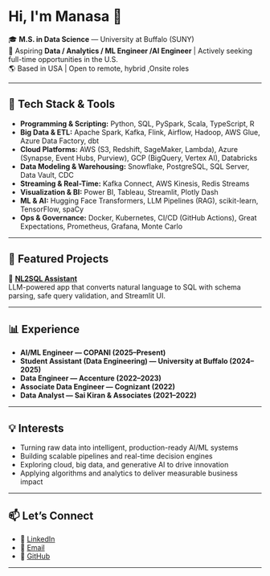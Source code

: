 
# Hi, I'm Manasa 👋

🎓 **M.S. in Data Science** — University at Buffalo (SUNY)  
💼 Aspiring **Data / Analytics / ML Engineer /AI Engineer** | Actively seeking full-time opportunities in the U.S.  
🌎 Based in USA | Open to remote, hybrid ,Onsite roles  

---

## 🔧 Tech Stack & Tools

- **Programming & Scripting:** Python, SQL, PySpark, Scala, TypeScript, R  
- **Big Data & ETL:** Apache Spark, Kafka, Flink, Airflow, Hadoop, AWS Glue, Azure Data Factory, dbt  
- **Cloud Platforms:** AWS (S3, Redshift, SageMaker, Lambda), Azure (Synapse, Event Hubs, Purview), GCP (BigQuery, Vertex AI), Databricks
- **Data Modeling & Warehousing:** Snowflake, PostgreSQL, SQL Server, Data Vault, CDC  
- **Streaming & Real-Time:** Kafka Connect, AWS Kinesis, Redis Streams  
- **Visualization & BI:** Power BI, Tableau, Streamlit, Plotly Dash  
- **ML & AI:** Hugging Face Transformers, LLM Pipelines (RAG), scikit-learn, TensorFlow, spaCy  
- **Ops & Governance:** Docker, Kubernetes, CI/CD (GitHub Actions), Great Expectations, Prometheus, Grafana, Monte Carlo  

---

## 🚀 Featured Projects

🔹 **[NL2SQL Assistant](https://github.com/manasareddy061/nl2sql-assistant)**  
LLM-powered app that converts natural language to SQL with schema parsing, safe query validation, and Streamlit UI.

---

## 📊 Experience

- **AI/ML Engineer — COPANI (2025–Present)**  
- **Student Assistant (Data Engineering) — University at Buffalo (2024–2025)**  
- **Data Engineer — Accenture (2022–2023)**  
- **Associate Data Engineer — Cognizant (2022)**  
- **Data Analyst — Sai Kiran & Associates (2021–2022)**  

---

## 💡 Interests  

- Turning raw data into intelligent, production-ready AI/ML systems  
- Building scalable pipelines and real-time decision engines  
- Exploring cloud, big data, and generative AI to drive innovation  
- Applying algorithms and analytics to deliver measurable business impact  

---

## 📫 Let’s Connect

- 💼 [LinkedIn](https://www.linkedin.com/in/manasa-lakshmi-gunampalli/)  
- 📧 [Email](manasagunampalli@gmail.com)  
- 🐙 [GitHub](https://github.com/manasareddy061)  

---

<!--
**manasareddy061/manasareddy061** is a ✨ _special_ ✨ repository because its `README.md` (this file) appears on your GitHub profile.

Here are some ideas to get you started:

- 🔭 I’m currently working on ...
- 🌱 I’m currently learning ...
- 👯 I’m looking to collaborate on ...
- 🤔 I’m looking for help with ...
- 💬 Ask me about ...
- 📫 How to reach me: ...
- 😄 Pronouns: ...
- ⚡ Fun fact: ...
-->
